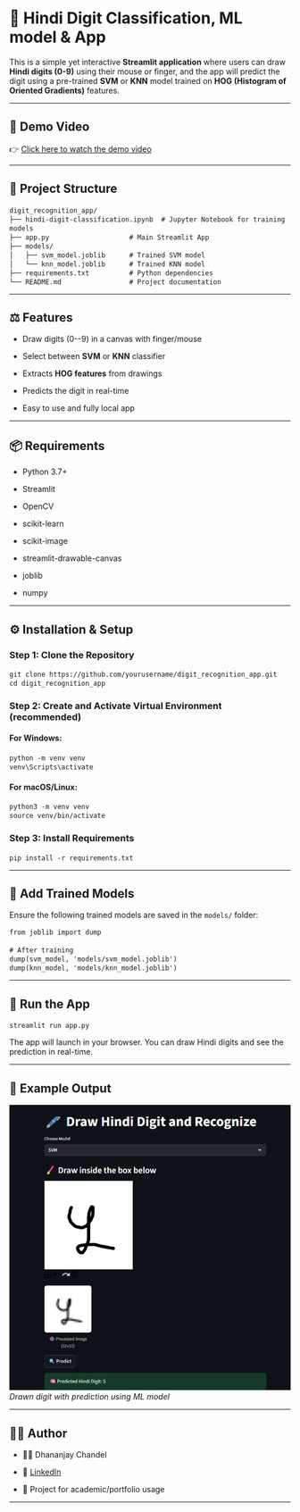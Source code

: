 📜 Hindi Digit Classification, ML model & App
=========================================

This is a simple yet interactive **Streamlit application** where users can draw **Hindi digits (0-9)** using their mouse or finger, and the app will predict the digit using a pre-trained **SVM** or **KNN** model trained on **HOG (Histogram of Oriented Gradients)** features.

* * * * *

📍 Demo Video
-------------

👉 [Click here to watch the demo video](https://youtu.be/L-h9DBNvb5E)


* * * * *

📁 Project Structure
--------------------

```
digit_recognition_app/
├── hindi-digit-classification.ipynb  # Jupyter Notebook for training models
├── app.py                    # Main Streamlit App
├── models/
│   ├── svm_model.joblib      # Trained SVM model
│   └── knn_model.joblib      # Trained KNN model
├── requirements.txt          # Python dependencies
└── README.md                 # Project documentation

```

* * * * *

⚖️ Features
-----------

-   Draw digits (0--9) in a canvas with finger/mouse

-   Select between **SVM** or **KNN** classifier

-   Extracts **HOG features** from drawings

-   Predicts the digit in real-time

-   Easy to use and fully local app

* * * * *

📦 Requirements
---------------

-   Python 3.7+

-   Streamlit

-   OpenCV

-   scikit-learn

-   scikit-image

-   streamlit-drawable-canvas

-   joblib

-   numpy

* * * * *

⚙️ Installation & Setup
-----------------------

### Step 1: Clone the Repository

```
git clone https://github.com/yourusername/digit_recognition_app.git
cd digit_recognition_app

```

### Step 2: Create and Activate Virtual Environment (recommended)

#### For Windows:

```
python -m venv venv
venv\Scripts\activate

```

#### For macOS/Linux:

```
python3 -m venv venv
source venv/bin/activate

```

### Step 3: Install Requirements

```
pip install -r requirements.txt

```

* * * * *

🧠 Add Trained Models
---------------------

Ensure the following trained models are saved in the `models/` folder:

```
from joblib import dump

# After training
dump(svm_model, 'models/svm_model.joblib')
dump(knn_model, 'models/knn_model.joblib')

```

* * * * *

🚀 Run the App
--------------

```
streamlit run app.py

```

The app will launch in your browser. You can draw Hindi digits and see the prediction in real-time.

* * * * *



📌 Example Output
-----------------

![Canvas Example](Output.png)\
*Drawn digit with prediction using ML model*

* * * * *

🧑‍💻 Author
------------

-   👨‍🎓 Dhananjay Chandel

-   🔗 [LinkedIn](https://www.linkedin.com/in/dhananjay-chandel25/)

-   💼 Project for academic/portfolio usage

* * * * *

